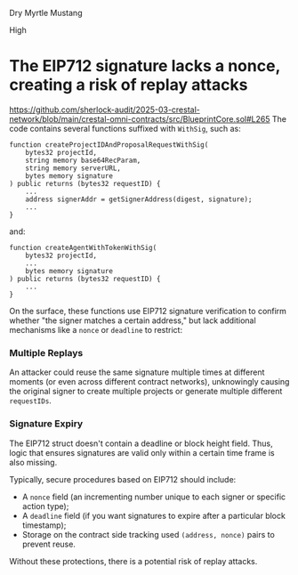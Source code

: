 Dry Myrtle Mustang

High

# The EIP712 signature lacks a nonce, creating a risk of replay attacks

https://github.com/sherlock-audit/2025-03-crestal-network/blob/main/crestal-omni-contracts/src/BlueprintCore.sol#L265
The code contains several functions suffixed with `WithSig`, such as:

```solidity
function createProjectIDAndProposalRequestWithSig(
    bytes32 projectId,
    string memory base64RecParam,
    string memory serverURL,
    bytes memory signature
) public returns (bytes32 requestID) {
    ...
    address signerAddr = getSignerAddress(digest, signature);
    ...
}
```

and:

```solidity
function createAgentWithTokenWithSig(
    bytes32 projectId,
    ...
    bytes memory signature
) public returns (bytes32 requestID) {
    ...
}
```

On the surface, these functions use EIP712 signature verification to confirm whether "the signer matches a certain address," but lack additional mechanisms like a `nonce` or `deadline` to restrict:

### Multiple Replays
An attacker could reuse the same signature multiple times at different moments (or even across different contract networks), unknowingly causing the original signer to create multiple projects or generate multiple different `requestIDs`.

### Signature Expiry
The EIP712 struct doesn't contain a deadline or block height field. Thus, logic that ensures signatures are valid only within a certain time frame is also missing.

Typically, secure procedures based on EIP712 should include:

- A `nonce` field (an incrementing number unique to each signer or specific action type);
- A `deadline` field (if you want signatures to expire after a particular block timestamp);
- Storage on the contract side tracking used `(address, nonce)` pairs to prevent reuse.

Without these protections, there is a potential risk of replay attacks.